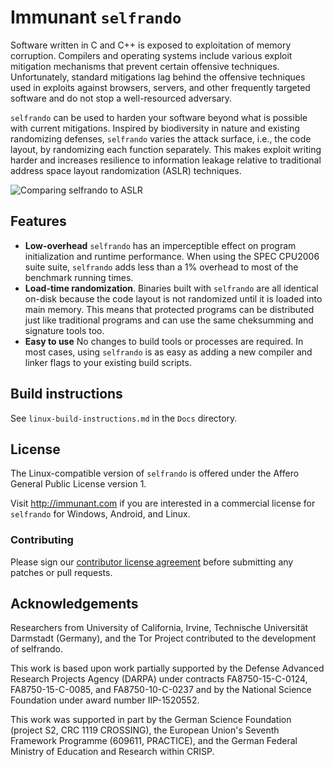 
# Immunant `selfrando`

Software written in C and C++ is exposed to exploitation of memory corruption. Compilers and operating systems include various exploit mitigation mechanisms that prevent certain offensive techniques. Unfortunately, standard mitigations lag behind the offensive techniques used in exploits against browsers, servers, and other frequently targeted software and do not stop a well-resourced adversary.

`selfrando` can be used to harden your software beyond what is possible with current mitigations. Inspired by biodiversity in nature and existing randomizing defenses, `selfrando` varies the attack surface, i.e., the code layout, by randomizing each function separately. This makes exploit writing harder and increases resilience to information leakage relative to traditional address space layout randomization (ASLR) techniques.

![Comparing selfrando to ASLR](./selfrando-vs-aslr.png)  

## Features

- **Low-overhead** `selfrando` has an imperceptible effect on program initialization and runtime performance. When using the SPEC CPU2006 suite suite, `selfrando` adds less than a 1% overhead to most of the benchmark running times.
- **Load-time randomization**. Binaries built with `selfrando` are all identical on-disk because the code layout is not randomized until it is loaded into main memory. This means that protected programs can be distributed just like traditional programs and can use the same cheksumming and signature tools too.
- **Easy to use** No changes to build tools or processes are required. In most cases, using `selfrando` is as easy as adding a new compiler and linker flags to your existing build scripts.

## Build instructions

See `linux-build-instructions.md` in the `Docs` directory.

## License
The Linux-compatible version of `selfrando` is offered under the Affero General Public License version 1.

Visit http://immunant.com if you are interested in a commercial license for `selfrando` for Windows, Android, and Linux.

### Contributing
Please sign our [contributor license agreement](http://immunant.com/page/contribute) before submitting any patches or pull requests.

## Acknowledgements
Researchers from University of California, Irvine, Technische Universität Darmstadt (Germany), and the Tor Project contributed to the development of selfrando.

This work is based upon work partially supported by the Defense Advanced Research Projects Agency (DARPA) under contracts FA8750-15-C-0124,  FA8750-15-C-0085, and FA8750-10-C-0237 and by the National Science Foundation under award number IIP-1520552.

This work was supported in part by the German Science Foundation (project S2,  CRC 1119 CROSSING), the European Union's Seventh Framework Programme (609611, PRACTICE), and the German Federal Ministry of Education and Research within CRISP.

